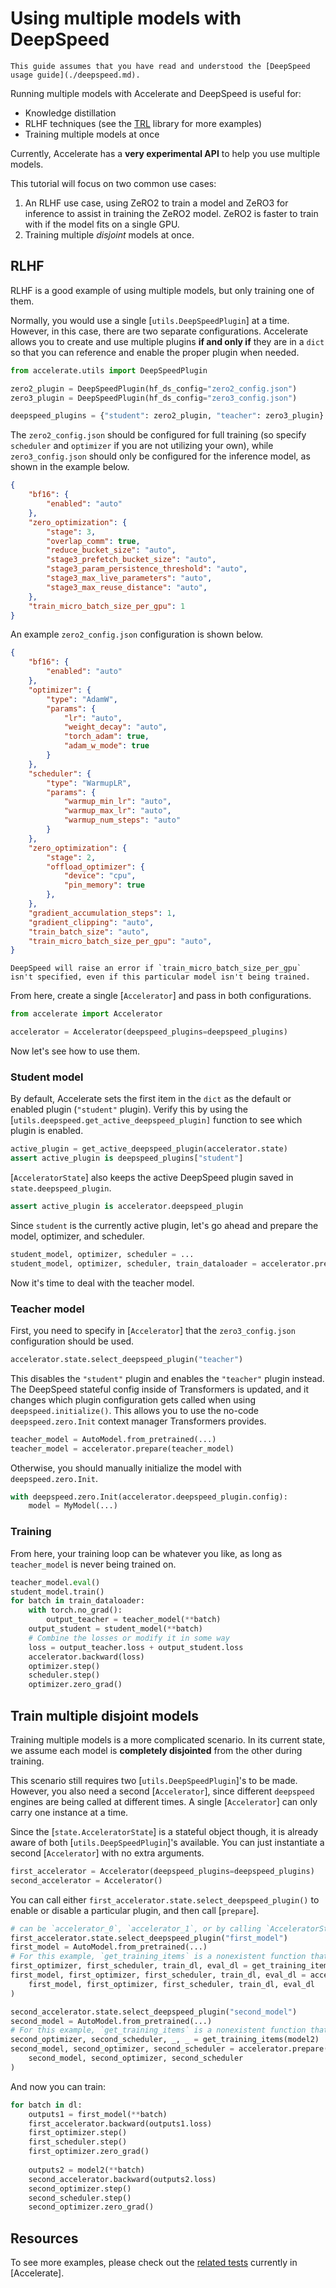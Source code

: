 <!--Copyright 2024 The HuggingFace Team. All rights reserved.

Licensed under the Apache License, Version 2.0 (the "License"); you may not use this file except in compliance with
the License. You may obtain a copy of the License at

http://www.apache.org/licenses/LICENSE-2.0

Unless required by applicable law or agreed to in writing, software distributed under the License is distributed on
an "AS IS" BASIS, WITHOUT WARRANTIES OR CONDITIONS OF ANY KIND, either express or implied. See the License for the
specific language governing permissions and limitations under the License.

⚠️ Note that this file is in Markdown but contains specific syntax for our doc-builder (similar to MDX) that may not be
rendered properly in your Markdown viewer.
-->

# Using multiple models with DeepSpeed

<Tip warning={true}>

    This guide assumes that you have read and understood the [DeepSpeed usage guide](./deepspeed.md).

</Tip>

Running multiple models with Accelerate and DeepSpeed is useful for:

* Knowledge distillation
* RLHF techniques (see the [TRL](https://github.com/huggingface/trl) library for more examples)
* Training multiple models at once

Currently, Accelerate has a **very experimental API** to help you use multiple models.

This tutorial will focus on two common use cases:

1. An RLHF use case, using ZeRO2 to train a model and ZeRO3 for inference to assist in training the ZeRO2 model. ZeRO2 is faster to train with if the model fits on a single GPU.
2. Training multiple *disjoint* models at once.

## RLHF

RLHF is a good example of using multiple models, but only training one of them.

Normally, you would use a single [`utils.DeepSpeedPlugin`] at a time. However, in this case, there are two separate configurations. Accelerate allows you to create and use multiple plugins **if and only if** they are in a `dict` so that you can reference and enable the proper plugin when needed.

```python
from accelerate.utils import DeepSpeedPlugin

zero2_plugin = DeepSpeedPlugin(hf_ds_config="zero2_config.json")
zero3_plugin = DeepSpeedPlugin(hf_ds_config="zero3_config.json")

deepspeed_plugins = {"student": zero2_plugin, "teacher": zero3_plugin}
```

The `zero2_config.json` should be configured for full training (so specify `scheduler` and `optimizer` if you are not utilizing your own), while `zero3_config.json` should only be configured for the inference model, as shown in the example below.

```json
{
    "bf16": {
        "enabled": "auto"
    },
    "zero_optimization": {
        "stage": 3,
        "overlap_comm": true,
        "reduce_bucket_size": "auto",
        "stage3_prefetch_bucket_size": "auto",
        "stage3_param_persistence_threshold": "auto",
        "stage3_max_live_parameters": "auto",
        "stage3_max_reuse_distance": "auto",
    },
    "train_micro_batch_size_per_gpu": 1
}
```

An example `zero2_config.json` configuration is shown below.

```json
{
    "bf16": {
        "enabled": "auto"
    },
    "optimizer": {
        "type": "AdamW",
        "params": {
            "lr": "auto",
            "weight_decay": "auto",
            "torch_adam": true,
            "adam_w_mode": true
        }
    },
    "scheduler": {
        "type": "WarmupLR",
        "params": {
            "warmup_min_lr": "auto",
            "warmup_max_lr": "auto",
            "warmup_num_steps": "auto"
        }
    },
    "zero_optimization": {
        "stage": 2,
        "offload_optimizer": {
            "device": "cpu",
            "pin_memory": true
        },
    },
    "gradient_accumulation_steps": 1,
    "gradient_clipping": "auto",
    "train_batch_size": "auto",
    "train_micro_batch_size_per_gpu": "auto",
}
```

<Tip>

    DeepSpeed will raise an error if `train_micro_batch_size_per_gpu` isn't specified, even if this particular model isn't being trained.

</Tip>

From here, create a single [`Accelerator`] and pass in both configurations.

```python
from accelerate import Accelerator

accelerator = Accelerator(deepspeed_plugins=deepspeed_plugins)
```

Now let's see how to use them.

### Student model

By default, Accelerate sets the first item in the `dict` as the default or enabled plugin (`"student"` plugin). Verify this by using the [`utils.deepspeed.get_active_deepspeed_plugin]` function to see which plugin is enabled.

```python
active_plugin = get_active_deepspeed_plugin(accelerator.state)
assert active_plugin is deepspeed_plugins["student"]
```

[`AcceleratorState`] also keeps the active DeepSpeed plugin saved in `state.deepspeed_plugin`.
```python
assert active_plugin is accelerator.deepspeed_plugin
```

Since `student` is the currently active plugin, let's go ahead and prepare the model, optimizer, and scheduler.

```python
student_model, optimizer, scheduler = ...
student_model, optimizer, scheduler, train_dataloader = accelerator.prepare(student_model, optimizer, scheduler, train_dataloader)
```

Now it's time to deal with the teacher model.

### Teacher model

First, you need to specify in [`Accelerator`] that the `zero3_config.json` configuration should be used.

```python
accelerator.state.select_deepspeed_plugin("teacher")
```

This disables the `"student"` plugin and enables the `"teacher"` plugin instead. The
DeepSpeed stateful config inside of Transformers is updated, and it changes which plugin configuration gets called when using
`deepspeed.initialize()`. This allows you to use the no-code `deepspeed.zero.Init`  context manager Transformers provides.

```python
teacher_model = AutoModel.from_pretrained(...)
teacher_model = accelerator.prepare(teacher_model)
```

Otherwise, you should manually initialize the model with `deepspeed.zero.Init`.
```python
with deepspeed.zero.Init(accelerator.deepspeed_plugin.config):
    model = MyModel(...)
```

### Training

From here, your training loop can be whatever you like, as long as `teacher_model` is never being trained on.

```python
teacher_model.eval()
student_model.train()
for batch in train_dataloader:
    with torch.no_grad():
        output_teacher = teacher_model(**batch)
    output_student = student_model(**batch)
    # Combine the losses or modify it in some way
    loss = output_teacher.loss + output_student.loss
    accelerator.backward(loss)
    optimizer.step()
    scheduler.step()
    optimizer.zero_grad()
```

## Train multiple disjoint models

Training multiple models is a more complicated scenario.
In its current state, we assume each model is **completely disjointed** from the other during training.

This scenario still requires two [`utils.DeepSpeedPlugin`]'s to be made. However, you also need a second [`Accelerator`], since different `deepspeed` engines are being called at different times. A single [`Accelerator`] can only carry one instance at a time.

Since the [`state.AcceleratorState`] is a stateful object though, it is already aware of both [`utils.DeepSpeedPlugin`]'s available. You can just instantiate a second [`Accelerator`] with no extra arguments.

```python
first_accelerator = Accelerator(deepspeed_plugins=deepspeed_plugins)
second_accelerator = Accelerator()
```

You can call either `first_accelerator.state.select_deepspeed_plugin()` to enable or disable
a particular plugin, and then call [`prepare`].

```python
# can be `accelerator_0`, `accelerator_1`, or by calling `AcceleratorState().select_deepspeed_plugin(...)`
first_accelerator.state.select_deepspeed_plugin("first_model")
first_model = AutoModel.from_pretrained(...)
# For this example, `get_training_items` is a nonexistent function that gets the setup we need for training
first_optimizer, first_scheduler, train_dl, eval_dl = get_training_items(model1)
first_model, first_optimizer, first_scheduler, train_dl, eval_dl = accelerator.prepare(
    first_model, first_optimizer, first_scheduler, train_dl, eval_dl
)

second_accelerator.state.select_deepspeed_plugin("second_model")
second_model = AutoModel.from_pretrained(...)
# For this example, `get_training_items` is a nonexistent function that gets the setup we need for training
second_optimizer, second_scheduler, _, _ = get_training_items(model2)
second_model, second_optimizer, second_scheduler = accelerator.prepare(
    second_model, second_optimizer, second_scheduler
)
```

And now you can train:

```python
for batch in dl:
    outputs1 = first_model(**batch)
    first_accelerator.backward(outputs1.loss)
    first_optimizer.step()
    first_scheduler.step()
    first_optimizer.zero_grad()
    
    outputs2 = model2(**batch)
    second_accelerator.backward(outputs2.loss)
    second_optimizer.step()
    second_scheduler.step()
    second_optimizer.zero_grad()
```

## Resources

To see more examples, please check out the [related tests](https://github.com/huggingface/accelerate/blob/main/src/accelerate/test_utils/scripts/external_deps/test_ds_multiple_model.py) currently in [Accelerate].
